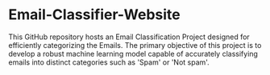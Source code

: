 # Email-Classifier-Website
This GitHub repository hosts an Email Classification Project designed for efficiently categorizing the Emails. The primary objective of this project is to develop a robust machine learning model capable of accurately classifying emails into distinct categories such as 'Spam'  or  'Not spam'.
